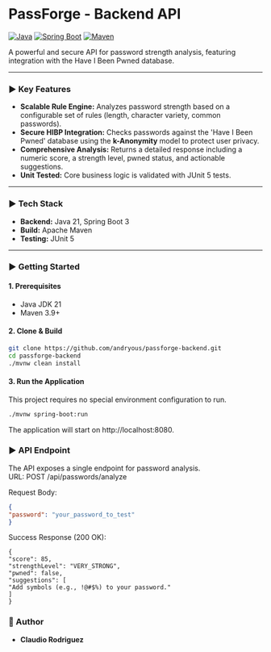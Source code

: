 # PassForge - Backend API

[![Java](https://img.shields.io/badge/Java-21-blue.svg)](https://www.java.com) [![Spring Boot](https://img.shields.io/badge/Spring%20Boot-3.5.5-brightgreen.svg)](https://spring.io/projects/spring-boot) [![Maven](https://img.shields.io/badge/Maven-3.9-red.svg)](https://maven.apache.org/)

A powerful and secure API for password strength analysis, featuring integration with the Have I Been Pwned database.

---
### ► Key Features

* **Scalable Rule Engine:** Analyzes password strength based on a configurable set of rules (length, character variety, common passwords).
* **Secure HIBP Integration:** Checks passwords against the 'Have I Been Pwned' database using the **k-Anonymity** model to protect user privacy.
* **Comprehensive Analysis:** Returns a detailed response including a numeric score, a strength level, pwned status, and actionable suggestions.
* **Unit Tested:** Core business logic is validated with JUnit 5 tests.

---
### ► Tech Stack

* **Backend:** Java 21, Spring Boot 3
* **Build:** Apache Maven
* **Testing:** JUnit 5

---
### ► Getting Started

#### 1. Prerequisites
* Java JDK 21
* Maven 3.9+

#### 2. Clone & Build
```bash
git clone https://github.com/andryous/passforge-backend.git
cd passforge-backend
./mvnw clean install
```

#### 3. Run the Application
This project requires no special environment configuration to run.
```bash
./mvnw spring-boot:run
```
The application will start on http://localhost:8080.

### ► API Endpoint
The API exposes a single endpoint for password analysis.  
URL: POST /api/passwords/analyze  

Request Body:
```json
{
"password": "your_password_to_test"
}
```
Success Response (200 OK):

```properties
{
"score": 85,
"strengthLevel": "VERY_STRONG",
"pwned": false,
"suggestions": [
"Add symbols (e.g., !@#$%) to your password."
]
}
```

### 👤 Author
* **Claudio Rodriguez**